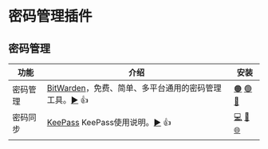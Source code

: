 
# 密码管理插件



## 密码管理



| **功能**     | **介绍**                                                     | **安装**                                                     |
| ------------ | ------------------------------------------------------------ | ------------------------------------------------------------ |
| 密码管理     | [BitWarden](https://bitwarden.com)，免费、简单、多平台通用的密码管理工具。[▶︎](https://www.runningcheese.com/password) 👍 | [🟠](https://addons.mozilla.org/zh-CN/firefox/addon/bitwarden-password-manager/) [🟢](https://chrome.google.com/webstore/detail/bitwarden-free-password-m/nngceckbapebfimnlniiiahkandclblb) [🔵](https://microsoftedge.microsoft.com/addons/detail/bitwarden-免费密码管理器/jbkfoedolllekgbhcbcoahefnbanhhlh) |
| 密码同步     | [KeePass](https://keepass.info/) KeePass使用说明。[▶︎](https://github.com/1688aa/KeePass-Instructions-for-use) 👍 | [💻](https://keepassxc.org/) [📱](https://www.coolapk.com/apk/261010) [🌐](https://microsoftedge.microsoft.com/addons/detail/keepassconnectoredge/bjfplpjakcjndfljopfdmmcankpopdki) |
|              |                                                              |                                                              |
